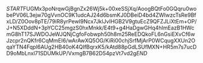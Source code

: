 $START$FUGMx3poNrqwGjBgnZx26Wj5k+00xeSSjXq/AoogBQtFo0GQqru0wobePV06L3ejw70gVvnOC9K1udcAJ24d6bsmKJ0DBeiD4bd4ZWIwzcTsRe9BfxLD/Z0Oov8pTE/79iR8yrPewI9Ncx7JklJvIHGB2V9gtuEcZ9QFZJLiXtEm+OP/J+N5XDddN+3pYCC25mgzS0hxMnkk/E4t9+g4HaDgwGHq4hImEazB1HWcmG8hT17SJWDOJeWJQNjCgfoFobwph50h8m25ReEDQkoFL6nGsiEXvCf6wJzcpr2nQKfr6CqMmEI6/wArAwXQ5OG/KiRi00chjSrfMjArP0WCqugXXUn2OqaYTN4Fqpl6AUg2HB40oK4QIfBqrxK5/kAtd88pGdLSUfMXN+HR5m7s7ucDD9oMbLnxl71SDUMkUP/VxmgB7B62D54pzVt7vd2g$END$